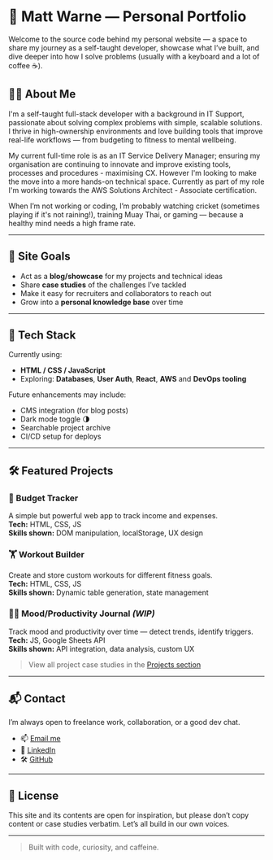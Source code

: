 # 🧠 Matt Warne — Personal Portfolio

Welcome to the source code behind my personal website — a space to share my journey as a self-taught developer, showcase what I’ve built, and dive deeper into how I solve problems (usually with a keyboard and a lot of coffee ☕).

## 👨‍💻 About Me

I'm a self-taught full-stack developer with a background in IT Support, passionate about solving complex problems with simple, scalable solutions. I thrive in high-ownership environments and love building tools that improve real-life workflows — from budgeting to fitness to mental wellbeing.

My current full-time role is as an IT Service Delivery Manager; ensuring my organisation are continuing to innovate and improve existing tools, processes and procedures - maximising CX. However I'm looking to make the move into a more hands-on technical space. Currently as part of my role I'm working towards the AWS Solutions Architect - Associate certification.

When I’m not working or coding, I’m probably watching cricket (sometimes playing if it's not raining!), training Muay Thai, or gaming — because a healthy mind needs a high frame rate.

---

## 🚀 Site Goals

- Act as a **blog/showcase** for my projects and technical ideas  
- Share **case studies** of the challenges I’ve tackled  
- Make it easy for recruiters and collaborators to reach out  
- Grow into a **personal knowledge base** over time

---

## 🧰 Tech Stack

Currently using:

- **HTML / CSS / JavaScript**
- Exploring: **Databases**, **User Auth**, **React**, **AWS** and **DevOps tooling**

Future enhancements may include:

- CMS integration (for blog posts)
- Dark mode toggle 🌗
- Searchable project archive
- CI/CD setup for deploys

---

## 🛠️ Featured Projects

### 💸 Budget Tracker  
A simple but powerful web app to track income and expenses.  
**Tech:** HTML, CSS, JS  
**Skills shown:** DOM manipulation, localStorage, UX design

### 🏋️ Workout Builder  
Create and store custom workouts for different fitness goals.  
**Tech:** HTML, CSS, JS  
**Skills shown:** Dynamic table generation, state management

### 🧘‍♂️ Mood/Productivity Journal *(WIP)*  
Track mood and productivity over time — detect trends, identify triggers.  
**Tech:** JS, Google Sheets API  
**Skills shown:** API integration, data analysis, custom UX

> View all project case studies in the [Projects section](https://yourdomain.com/projects)

---

## 📬 Contact

I’m always open to freelance work, collaboration, or a good dev chat.

- 📫 [Email me](mailto:youremail@example.com)  
- 💼 [LinkedIn](https://linkedin.com/in/yourprofile)  
- 🛠️ [GitHub](https://github.com/yourusername)

---

## 📝 License

This site and its contents are open for inspiration, but please don’t copy content or case studies verbatim. Let’s all build in our own voices.

---

> Built with code, curiosity, and caffeine.
